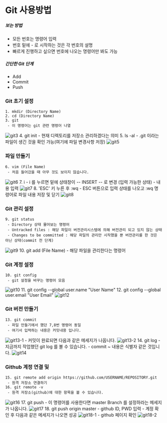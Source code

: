 # Git 사용방법

##### 보는 방법
 - 모든 번호는 명령어 입력
 - 번호 밑에 - 로 시작하는 것은 각 번호의 설명
 - 빠르게 진행하고 싶으면 번호에 나오는 명령어만 봐도 가능

##### 간단한 Git 단계
 - Add
 - Commit
 - Push

### Git 초기 설정
	1. mkdir (Directory Name)
	2. cd (Directory Name)
	3. git
	 - 이 명령어는 git 관련 명령어 나열
![git3](../Img/git3.png)
	4. git init
	 - 현재 디렉토리를 저장소 관리하겠다는 의미
	5. ls -al
	 - .git 이라는 파일이 생긴 것을 확인 가능(여기에 파일 변경사항 저장)
![git5](../Img/git5.png)

### 파일 만들기
	6. vim (File Name)
	 - 처음 들어갔을 때 아무 것도 보이지 않습니다.
![git6](../Img/git6.png)
	7. i
	 - i 를 누르면 밑에 상태창이 -- INSERT -- 로 변경 (입력 가능한 상태)
	 - 내용 입력
![git7](../Img/git7.png)
	8. 'ESC' 키 누른 후 :wq
	 - ESC 버튼으로 입력 상태를 나오고 :wq 명령어로 파일 내용 저장 및 닫기
![git8](../Img/git8.png)

### Git 관리 설정
	9. git status
	 - Directory 상태 물어보는 명령어
	 - Untracked files : 해당 파일이 버전관리시스템에 의해 버전관리 되고 있지 않는 상태
	 - Changes to be committed : 해당 파일의 관리만 시작했을 뿐 버전관리를 한 것은 아닌 상태(commit 전 단계)
![git9](../Img/git9.png)
	10. git add (File Name)
	 - 해당 파일을 관리한다는 명령어

### Git 계정 설정
	10. git config
	 - git 설정을 바꾸는 명령어 모음
![git10](../Img/git10.png)
	11. git config --global user.name "User Name"
	12. git config --global user.email "User Email"
![git12](../Img/git12.png)

### Git 버전 만들기
	13. git commit
	 - 파일 만들기에서 했던 7,8번 명령어 동일
	 - 여기서 입력하는 내용은 커밋내용 입니다.
![git13-1](../Img/git13-1.png)
	 - 커밋이 완료되면 다음과 같은 메세지가 나옵니다.
![git13-2](../Img/git13-2.png)
	14. git log
	 - 지금까지 작업했던 git log 를 볼 수 있습니다.
	 - commit ~ 내용은 식별자 같은 것입니다.
![git14](../Img/git14.png)

### Github 계정 연결 및 
	15. git remote add origin https://github.com/USERNAME/REPOSITORY.git
	 - 원격 저장소 연결하기
	16. git remote -v
	 - 원격 저장소(github)에 대한 항목을 볼 수 있습니다.
![git16](../Img/git16.png)
	17. git push
	 - 이 명령어를 사용한다면 master Branch 를 설정하라는 메세지가 나옵니다.
![git17](../Img/git17.png)
	18. git push origin master
	 - github ID, PWD 입력
	 - 계정 확인 후 다음과 같은 메세지가 나오면 성공
![git18-1](../Img/git18-1.png)
	 - github 페이지 확인
![git18-2](../Img/git18-2.png)